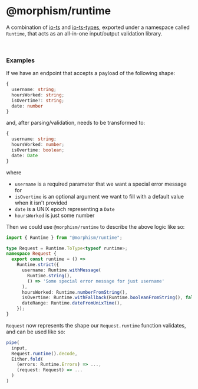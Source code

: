# @morphism/runtime

A combination of [io-ts](https://github.com/gcanti/io-ts) and [io-ts-types](https://github.com/gcanti/io-ts-types), exported under
a namespace called `Runtime`, that acts as an all-in-one input/output
validation library.

<br/>

### Examples

If we have an endpoint that accepts a payload of the following shape:
```typescript
{
  username: string;
  hoursWorked: string;
  isOvertime?: string;
  date: number
}
```
and, after parsing/validation, needs to be transformed to:
```typescript
{
  username: string;
  hoursWorked: number;
  isOvertime: boolean;
  date: Date
}
```
where 
- `username` is a required parameter that we want a special error message for 
- `isOvertime` is an optional argument we want to fill with a default value when
it isn't provided
- `date` is a UNIX epoch representing a `Date`
- `hoursWorked` is just some number

Then we could use `@morphism/runtime` to describe the above logic like so:
```typescript
import { Runtime } from "@morphism/runtime";

type Request = Runtime.ToType<typeof runtime>;
namespace Request {
  export const runtime = () =>
    Runtime.strict({
      username: Runtime.withMessage(
        Runtime.string(),
        () => 'Some special error message for just username'
      ),
      hoursWorked: Runtime.numberFromString(),
      isOvertime: Runtime.withFallback(Runtime.booleanFromString(), false),
      dateRange: Runtime.dateFromUnixTime(),
    });
}
```
`Request` now represents the shape our `Request.runtime` function validates,
and can be used like so:
```typescript
pipe(
  input,
  Request.runtime().decode,
  Either.fold(
    (errors: Runtime.Errors) => ...,
    (request: Request) => ...
  )
)
```
